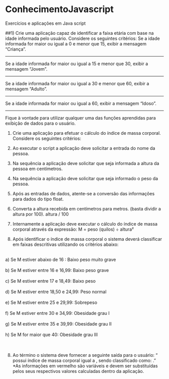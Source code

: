 # ConhecimentoJavascript
Exercícios e aplicações em Java script

##1) Crie uma aplicação capaz de identificar a faixa etária com base na idade informada pelo usuário. Considere os seguintes critérios: 
Se a idade informada for maior ou igual a 0 e menor que 15, exibir a mensagem “Criança”. 
<hr>
Se a idade informada for maior ou igual a 15 e menor que 30, exibir a mensagem “Jovem”. 
<hr>
Se a idade informada for maior ou igual a 30 e menor que 60, exibir a mensagem “Adulto”. 
<hr>
Se a idade informada for maior ou igual a 60, exibir a mensagem “Idoso”. 
<hr>
<p>
Fique à vontade para utilizar qualquer uma das funções aprendidas para exibição de dados 
para o usuário.

1) Crie uma aplicação para efetuar o cálculo do índice de massa corporal. 
Considere os seguintes critérios:

1) Ao executar o script a aplicação deve solicitar a entrada do nome da pessoa. 
2) Na sequência a aplicação deve solicitar que seja informada a altura da pessoa em 
centímetros. 
3) Na sequência a aplicação deve solicitar que seja informado o peso da pessoa. 
4) Após as entradas de dados, atente-se a conversão das informações para dados do tipo 
float. 
5) Converta a altura recebida em centímetros para metros. (basta dividir a altura por 
100). altura / 100
6) Internamente a aplicação deve executar o cálculo do índice de massa corporal através 
da expressão: M = peso (quilos) ÷ altura² 
7) Após identificar o índice de massa corporal o sistema deverá classificar em faixas 
descritivas utilizando os critérios abaixo:
<br>
a) Se M estiver abaixo de 16 : Baixo peso muito grave 
</br><br>
b) Se M estiver entre 16 e 16,99: Baixo peso grave 
</br><br>
c) Se M estiver entre 17 e 18,49: Baixo peso 
</br><br>
d) Se M estiver entre 18,50 e 24,99: Peso normal 
</br><br>
e) Se M estiver entre 25 e 29,99: Sobrepeso 
</br><br>
f) Se M estiver entre 30 e 34,99: Obesidade grau I 
</br><br>
g) Se M estiver entre 35 e 39,99: Obesidade grau II 
</br><br>
h) Se M for maior que 40: Obesidade grau III 
</br><br></br>

8) Ao término o sistema deve fornecer a seguinte saída para o usuário: 
“<Nome> possui índice de massa corporal igual a <m>, sendo classificado como: 
<classificacao>.” 
*As informações em vermelho são variáveis e devem ser substituídas pelos seus respectivos 
valores calculadas dentro da aplicação.
</p>
